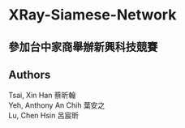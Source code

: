 # XRay-Siamese-Network
## 參加台中家商舉辦新興科技競賽
## Authors
Tsai, Xin Han 蔡昕翰 \
Yeh, Anthony An Chih 葉安之 \
Lu, Chen Hsin 呂宸昕 
